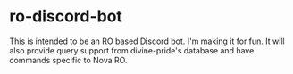 # ro-discord-bot

This is intended to be an RO based Discord bot. I'm making it for fun. It will also provide query support from divine-pride's database and have commands specific to Nova RO.
